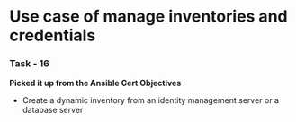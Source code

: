 # Use case of manage inventories and credentials

### Task - 16 
**Picked it up from the Ansible Cert Objectives**
- Create a dynamic inventory from an identity management server or a database server

